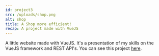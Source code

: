 ```yaml
---
id: project3
src: /uploads/shop.png
alt: shop
title: A Shop more efficient!
recap: A project made with VueJS
---
```

A little website made with VueJS. It's a presentation of my skills on the VueJS framework and REST API's. You can see this project [here](https://shop-testing-vitesse.netlify.app/).
